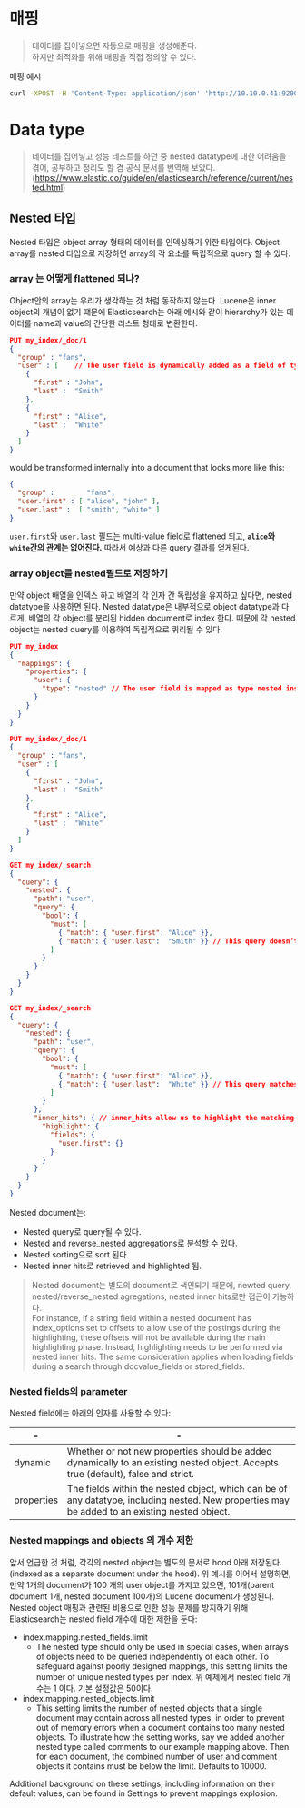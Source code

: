 # 매핑
> 데이터를 집어넣으면 자동으로 매핑을 생성해준다.\
> 하지만  최적화를 위해 매핑을 직접 정의할 수 있다.

매핑 예시
```bash
curl -XPOST -H 'Content-Type: application/json' 'http://10.10.0.41:9200/my_index/_mapping/my_type?include_type_name=true' -d @./my_mapping.json
```

# Data type
>데이터를 집어넣고 성능 테스트를 하던 중 nested datatype에 대한 어려움을 겪어, 공부하고 정리도 할 겸 공식 문서를 번역해 보았다.(https://www.elastic.co/guide/en/elasticsearch/reference/current/nested.html)
## Nested 타입
Nested 타입은 object array 형태의 데이터를 인덱싱하기 위한 타입이다. Object array를 nested 타입으로 저장하면 array의 각 요소를 독립적으로 query 할 수 있다.
### array 는 어떻게 flattened 되나?
Object안의 array는 우리가 생각하는 것 처럼 동작하지 않는다. Lucene은 inner object의 개념이 없기 떄문에 Elasticsearch는 아래 예시와 같이 hierarchy가 있는 데이터를 name과 value의 간단한 리스트 형태로 변환한다.
```json
PUT my_index/_doc/1
{
  "group" : "fans",
  "user" : [ 	// The user field is dynamically added as a field of type object.
    {
      "first" : "John",
      "last" :  "Smith"
    },
    {
      "first" : "Alice",
      "last" :  "White"
    }
  ]
}
```
would be transformed internally into a document that looks more like this:
```json
{
  "group" :        "fans",
  "user.first" : [ "alice", "john" ],
  "user.last" :  [ "smith", "white" ]
}
```
`user.first`와 `user.last` 필드는 multi-value field로 flattened 되고, **`alice`와 `white`간의 관계는 없어진다.** 따라서 예상과 다른 query 결과를 얻게된다.


### array object를 nested필드로 저장하기
만약 object 배열을 인덱스 하고 배열의 각 인자 간 독립성을 유지하고 싶다면, nested datatype을 사용하면 된다.
Nested datatype은 내부적으로 object datatype과 다르게, 배열의 각 object를 분리된 hidden document로 index 한다. 때문에 각 nested object는 nested query를 이용하여 독립적으로 쿼리될 수 있다.
```json
PUT my_index
{
  "mappings": {
    "properties": {
      "user": {
        "type": "nested" // The user field is mapped as type nested instead of type object.
      }
    }
  }
}

PUT my_index/_doc/1
{
  "group" : "fans",
  "user" : [
    {
      "first" : "John",
      "last" :  "Smith"
    },
    {
      "first" : "Alice",
      "last" :  "White"
    }
  ]
}

GET my_index/_search
{
  "query": {
    "nested": {
      "path": "user",
      "query": {
        "bool": {
          "must": [
            { "match": { "user.first": "Alice" }},
            { "match": { "user.last":  "Smith" }} // This query doesn’t match because Alice and Smith are not in the same nested object.
          ]
        }
      }
    }
  }
}

GET my_index/_search
{
  "query": {
    "nested": {
      "path": "user",
      "query": {
        "bool": {
          "must": [
            { "match": { "user.first": "Alice" }},
            { "match": { "user.last":  "White" }} // This query matches because Alice and White are in the same nested object.
          ]
        }
      },
      "inner_hits": { // inner_hits allow us to highlight the matching nested documents.
        "highlight": {
          "fields": {
            "user.first": {}
          }
        }
      }
    }
  }
}
```
Nested document는:
* Nested query로 query될 수 있다.
* Nested and reverse_nested aggregations로 분석할 수 있다.
* Nested sorting으로 sort 된다.
* Nested inner hits로 retrieved and highlighted 됨.


>Nested document는 별도의 document로 색인되기 때문에, newted query, nested/reverse_nested agregations, nested inner hits로만 접근이 가능하다.\
>For instance, if a string field within a nested document has index_options set to offsets to allow use of the postings during the highlighting, these offsets will not be available during the main highlighting phase. Instead, highlighting needs to be performed via nested inner hits. The same consideration applies when loading fields during a search through docvalue_fields or stored_fields.
>

### Nested fields의 parameter
Nested field에는 아래의 인자를 사용할 수 있다:

-|-
-|-
dynamic|Whether or not new properties should be added dynamically to an existing nested object. Accepts true (default), false and strict.
properties|The fields within the nested object, which can be of any datatype, including nested. New properties may be added to an existing nested object.

### Nested mappings and objects 의 개수 제한
앞서 언급한 것 처럼, 각각의 nested object는 별도의 문서로 hood 아래 저장된다.(indexed as a separate document under the hood). 위 예시를 이어서 설명하면, 만약 1개의 document가 100 개의 user object를 가지고 있으면, 101개(parent document 1개, nested document 100개)의 Lucene document가 생성된다. Nested object 매핑과 관련된 비용으로 인한 성능 문제를 방지하기 위해 Elasticsearch는 nested field 개수에 대한 제한을 둔다:
* index.mapping.nested_fields.limit
    * The nested type should only be used in special cases, when arrays of objects need to be queried independently of each other. To safeguard against poorly designed mappings, this setting limits the number of unique nested types per index. 위 예제에서 nested field 개수는 1 이다. 기본 설정값은 50이다.
* index.mapping.nested_objects.limit
    * This setting limits the number of nested objects that a single document may contain across all nested types, in order to prevent out of memory errors when a document contains too many nested objects. To illustrate how the setting works, say we added another nested type called comments to our example mapping above. Then for each document, the combined number of user and comment objects it contains must be below the limit. Defaults to 10000.

Additional background on these settings, including information on their default values, can be found in Settings to prevent mappings explosion.
